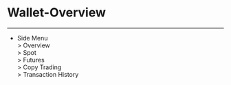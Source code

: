 # Wallet-Overview
---
- Side Menu<br>> Overview<br>> Spot<br>> Futures<br>> Copy Trading<br>> Transaction History 